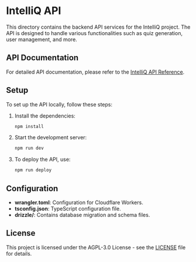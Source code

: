 # IntelliQ API

This directory contains the backend API services for the IntelliQ project. The API is designed to handle various functionalities such as quiz generation, user management, and more.

## API Documentation

For detailed API documentation, please refer to the [IntelliQ API Reference](https://docs.intelliq.dev/api-reference/introduction).

## Setup

To set up the API locally, follow these steps:

1. Install the dependencies:

   ```bash
   npm install
   ```

2. Start the development server:

   ```bash
   npm run dev
   ```

3. To deploy the API, use:
   ```bash
   npm run deploy
   ```

## Configuration

- **wrangler.toml**: Configuration for Cloudflare Workers.
- **tsconfig.json**: TypeScript configuration file.
- **drizzle/**: Contains database migration and schema files.

## License

This project is licensed under the AGPL-3.0 License - see the [LICENSE](../LICENSE) file for details.
